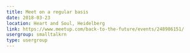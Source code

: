```yaml
---
title: Meet on a regular basis
date: 2018-03-23
location: Heart and Soul, Heidelberg
link: https://www.meetup.com/back-to-the-future/events/248986151/
usergroup: smalltalkrn
type: usergroup
---
```

